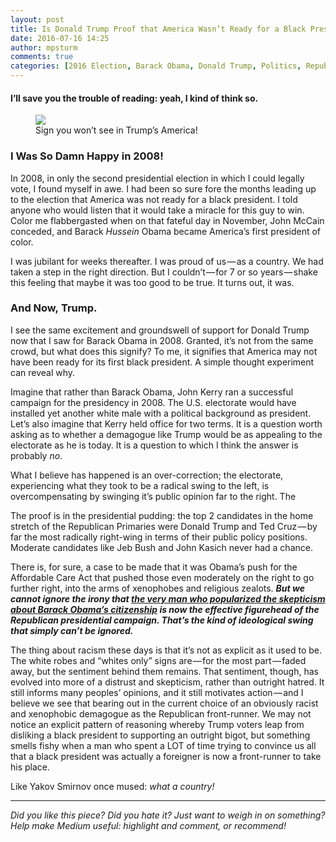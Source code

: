 ```yaml
---
layout: post
title: Is Donald Trump Proof that America Wasn’t Ready for a Black President?
date: 2016-07-16 14:25
author: mpsturm
comments: true
categories: [2016 Election, Barack Obama, Donald Trump, Politics, Republican Party, Uncategorized]
---
```



<h4>I’ll save you the trouble of reading: yeah, I kind of think so.</h4>
<figure class="wp-caption">

<img src="https://cdn-images-1.medium.com/max/720/1*YtD3-cthZNRavPIpVektXw.jpeg">

<figcaption class="wp-caption-text">Sign you won’t see in Trump’s America!</figcaption></figure><h3>I Was So Damn Happy in 2008!</h3>
<p>In 2008, in only the second presidential election in which I could legally vote, I found myself in awe. I had been so sure fore the months leading up to the election that America was not ready for a black president. I told anyone who would listen that it would take a miracle for this guy to win. Color me flabbergasted when on that fateful day in November, John McCain conceded, and Barack <em>Hussein</em> Obama became America’s first president of color.</p>
<p>I was jubilant for weeks thereafter. I was proud of us — as a country. We had taken a step in the right direction. But I couldn’t — for 7 or so years — shake this feeling that maybe it was too good to be true. It turns out, it was.</p>
<h3>And Now, Trump.</h3>
<p>I see the same excitement and groundswell of support for Donald Trump now that I saw for Barack Obama in 2008. Granted, it’s not from the same crowd, but what does this signify? To me, it signifies that America may not have been ready for its first black president. A simple thought experiment can reveal why.</p>
<p>Imagine that rather than Barack Obama, John Kerry ran a successful campaign for the presidency in 2008. The U.S. electorate would have installed yet another white male with a political background as president. Let’s also imagine that Kerry held office for two terms. It is a question worth asking as to whether a demagogue like Trump would be as appealing to the electorate as he is today. It is a question to which I think the answer is probably <em>no</em>.</p>
<p>What I believe has happened is an over-correction; the electorate, experiencing what they took to be a radical swing to the left, is overcompensating by swinging it’s public opinion far to the right. The</p>
<p>The proof is in the presidential pudding: the top 2 candidates in the home stretch of the Republican Primaries were Donald Trump and Ted Cruz — by far the most radically right-wing in terms of their public policy positions. Moderate candidates like Jeb Bush and John Kasich never had a chance.</p>
<p>There is, for sure, a case to be made that it was Obama’s push for the Affordable Care Act that pushed those even moderately on the right to go further right, into the arms of xenophobes and religious zealots. <strong><em>But we cannot ignore the irony that </em></strong><a href="http://www.politico.com/story/2011/03/donald-trump-birther-051473" target="_blank"><strong><em>the very man who popularized the skepticism about Barack Obama’s citizenship</em></strong></a><strong><em> is now the effective figurehead of the Republican presidential campaign. That’s the kind of ideological swing that simply can’t be ignored.</em></strong></p>
<p>The thing about racism these days is that it’s not as explicit as it used to be. The white robes and “whites only” signs are — for the most part — faded away, but the sentiment behind them remains. That sentiment, though, has evolved into more of a distrust and skepticism, rather than outright hatred. It still informs many peoples’ opinions, and it still motivates action — and I believe we see that bearing out in the current choice of an obviously racist and xenophobic demagogue as the Republican front-runner. We may not notice an explicit pattern of reasoning whereby Trump voters leap from disliking a black president to supporting an outright bigot, but something smells fishy when a man who spent a LOT of time trying to convince us all that a black president was actually a foreigner is now a front-runner to take his place.</p>
<p>Like Yakov Smirnov once mused: <em>what a country!</em></p>
<hr>
<p><em>Did you like this piece? Did you hate it? Just want to weigh in on something? Help make Medium useful: highlight and comment, or recommend!</em></p>
